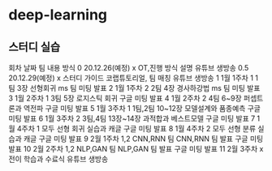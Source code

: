 # deep-learning

## 스터디 실습 

회차	날짜	팀	내용	방식
0	20.12.26(예정)	x	OT,진행 방식 설명	유튜브 생방송
0.5	20.12.29(예정)	x	스터디 가이드 코랩튜토리얼, 팀 매칭	유튜브 생방송
1	1월 1주차 1	1팀	3장 선형회귀	ms 팀 미팅 발표
2	1월 1주차 2	2팀	4장 경사하강법	ms 팀 미팅 발표
3	1월 2주차 1	3팀	5장 로지스틱 회귀	구글 미팅 발표
4	1월 2주차 2	4팀	6~9장 퍼셉트론과 역전파	구글 미팅 발표
5	1월 3주차 1	1팀,2팀	10~12장 모델설계와 품종예측	구글 미팅 발표
6	1월 3주차 2	3팀,4팀	13장~14장 과적합과 베스트모델	구글 미팅 발표
7	1월 4주차 1	모두	선형 회귀 실습과 캐글	구글 미팅 발표
8	1월 4주차 2	모두	선형 분류 실습과 캐글	구글 미팅 발표
9	2월 1주차 1,2	CNN,RNN 팀	CNN,RNN 팀 발표	구글 미팅 발표
10	2월 2주차 1,2	NLP,GAN 팀	NLP,GAN 팀 발표	구글 미팅 발표
11	2월 3주차	x	전이 학습과 수료식	유튜브 생방송
